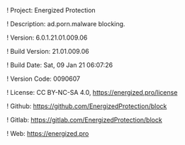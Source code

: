 ! Project: Energized Protection

! Description: ad.porn.malware blocking.

! Version: 6.0.1.21.01.009.06

! Build Version: 21.01.009.06

! Build Date: Sat, 09 Jan 21 06:07:26

! Version Code: 0090607

! License: CC BY-NC-SA 4.0, https://energized.pro/license

! Github: https://github.com/EnergizedProtection/block

! Gitlab: https://gitlab.com/EnergizedProtection/block


! Web: https://energized.pro
